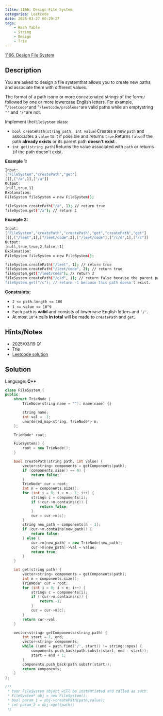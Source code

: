 ```yaml
---
title: 1166. Design File System
categories: Leetcode
date: 2025-03-27 00:29:27
tags:
    - Hash Table
    - String
    - Design
    - Trie
---
```


[1166. Design File System](https://leetcode.com/problems/design-file-system/description/)

## Description

You are asked to design a file systemthat allows you to create new paths and associate them with different values.

The format of a path isone or more concatenated strings of the form:`/` followed by one or more lowercase English letters. For example, "`/leetcode"`and "`/leetcode/problems"`are valid paths while an emptystring `""` and `"/"`are not.

Implement the`FileSystem` class:

- `bool createPath(string path, int value)`Creates a new `path` and associates a `value` to it if possible and returns `true`.Returns `false`if the path **already exists**  or its parent path **doesn't exist** .
- `int get(string path)`Returns the value associated with `path` or returns`-1`if the path doesn't exist.

**Example 1:**

```bash
Input:
["FileSystem","createPath","get"]
[[],["/a",1],["/a"]]
Output:
[null,true,1]
Explanation:
FileSystem fileSystem = new FileSystem();

fileSystem.createPath("/a", 1); // return true
fileSystem.get("/a"); // return 1
```

**Example 2:**

```bash
Input:
["FileSystem","createPath","createPath","get","createPath","get"]
[[],["/leet",1],["/leet/code",2],["/leet/code"],["/c/d",1],["/c"]]
Output:
[null,true,true,2,false,-1]
Explanation:
FileSystem fileSystem = new FileSystem();

fileSystem.createPath("/leet", 1); // return true
fileSystem.createPath("/leet/code", 2); // return true
fileSystem.get("/leet/code"); // return 2
fileSystem.createPath("/c/d", 1); // return false because the parent path "/c" doesn't exist.
fileSystem.get("/c"); // return -1 because this path doesn't exist.
```

**Constraints:**

- `2 <= path.length <= 100`
- `1 <= value <= 10^9`
- Each `path` is **valid**  and consists of lowercase English letters and `'/'`.
- At most `10^4` calls **in total**  will be made to `createPath` and `get`.

## Hints/Notes

- 2025/03/19 Q1
- Trie
- [Leetcode solution](https://leetcode.com/problems/design-file-system/)

## Solution

Language: **C++**

```C++
class FileSystem {
public:
    struct TrieNode {
        TrieNode(string name = ""): name(name) {}

        string name;
        int val = -1;
        unordered_map<string, TrieNode*> m;
    };

    TrieNode* root;

    FileSystem() {
        root = new TrieNode();
    }

    bool createPath(string path, int value) {
        vector<string> components = getComponents(path);
        if (components.size() == 0) {
            return false;
        }
        TrieNode* cur = root;
        int n = components.size();
        for (int i = 0; i < n - 1; i++) {
            string& c = components[i];
            if (!cur->m.contains(c)) {
                return false;
            }
            cur = cur->m[c];
        }
        string new_path = components[n - 1];
        if (cur->m.contains(new_path)) {
            return false;
        } else {
            cur->m[new_path] = new TrieNode(new_path);
            cur->m[new_path]->val = value;
            return true;
        }
    }

    int get(string path) {
        vector<string> components = getComponents(path);
        int n = components.size();
        TrieNode* cur = root;
        for (int i = 0; i < n; i++) {
            string& c = components[i];
            if (!cur->m.contains(c)) {
                return -1;
            }
            cur = cur->m[c];
        }
        return cur->val;
    }

    vector<string> getComponents(string path) {
        int start = 1, end;
        vector<string> components;
        while ((end = path.find('/', start)) != string::npos) {
            components.push_back(path.substr(start, end - start));
            start = end + 1;
        }
        components.push_back(path.substr(start));
        return components;
    }
};

/**
 * Your FileSystem object will be instantiated and called as such:
 * FileSystem* obj = new FileSystem();
 * bool param_1 = obj->createPath(path,value);
 * int param_2 = obj->get(path);
 */
```
